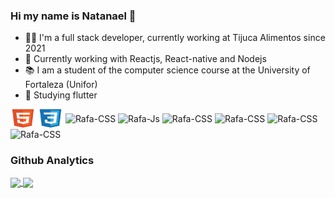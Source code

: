 ### Hi my name is Natanael 👋

- 🧑‍💻 I'm a full stack developer, currently working at Tijuca Alimentos since 2021
- 🔭 Currently working with Reactjs, React-native and Nodejs
- 📚 I am a student of the computer science course at the University of Fortaleza (Unifor)
- 🌱 Studying flutter

<div>
<img align="center" alt="Rafa-HTML" height="30" width="40" src="https://raw.githubusercontent.com/devicons/devicon/master/icons/html5/html5-original.svg">
<img align="center" alt="Rafa-CSS" height="30" width="40" src="https://raw.githubusercontent.com/devicons/devicon/master/icons/css3/css3-original.svg">
<img align="center" alt="Rafa-CSS" height="30" width="40" src="https://cdn.jsdelivr.net/gh/devicons/devicon/icons/bootstrap/bootstrap-plain.svg">

<img align="center" alt="Rafa-Js" height="30" width="40" src="https://cdn.jsdelivr.net/gh/devicons/devicon/icons/javascript/javascript-plain.svg">
<img align="center" alt="Rafa-CSS" height="30" width="40" src="https://cdn.jsdelivr.net/gh/devicons/devicon/icons/typescript/typescript-original.svg" />

<img align="center" alt="Rafa-CSS" height="30" width="40" src="https://cdn.jsdelivr.net/gh/devicons/devicon/icons/react/react-original.svg">
<img align="center" alt="Rafa-CSS" height="30" width="40" src="https://cdn.jsdelivr.net/gh/devicons/devicon/icons/nodejs/nodejs-original.svg" />
<img align="center" alt="Rafa-CSS" height="30" width="40"       src="https://cdn.jsdelivr.net/gh/devicons/devicon/icons/nextjs/nextjs-original.svg" />

### Github Analytics
  
<a href="#" onclick="return false;">
  <img align="center" src="https://github-readme-stats.vercel.app/api?username=DevNatanael&show_icons=true&theme=tokyonight&line_height=27&count_private=true&include_all_commits=true"/>
</a>
<a href="#" onclick="return false;">
  <img align="center" src="https://github-readme-stats.vercel.app/api/top-langs/?username=DevNatanael&theme=tokyonight&layout=compact&langs_count=12&count_private=true" />
</a>
          
<div>
 



          
          

  

